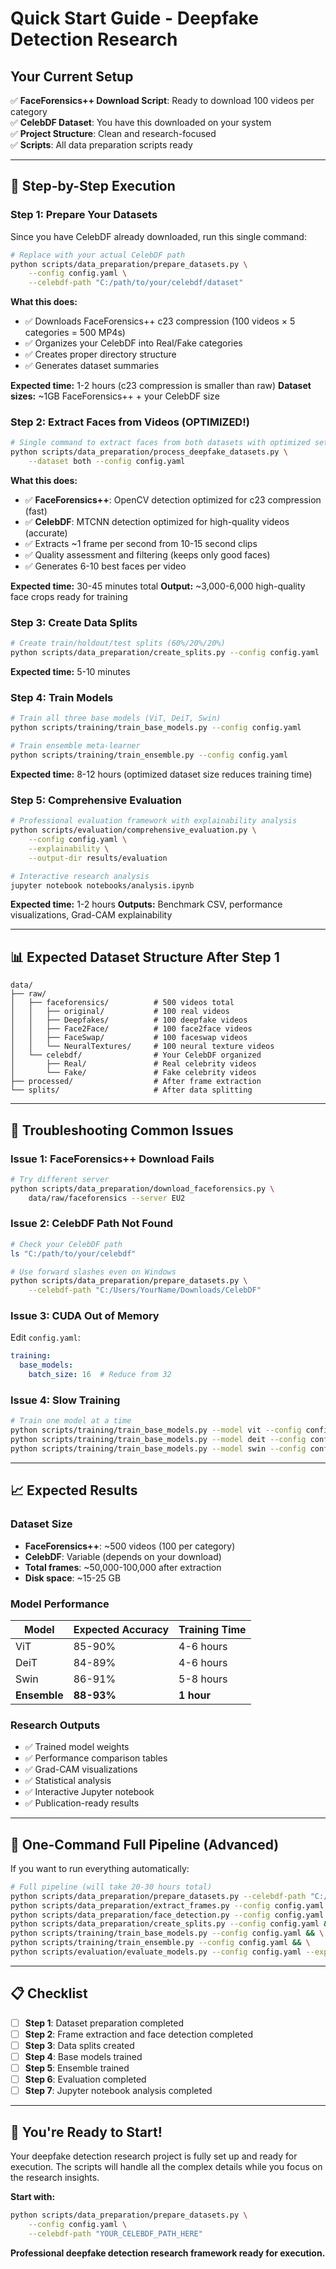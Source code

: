 # Quick Start Guide - Deepfake Detection Research

## Your Current Setup

✅ **FaceForensics++ Download Script**: Ready to download 100 videos per category  
✅ **CelebDF Dataset**: You have this downloaded on your system  
✅ **Project Structure**: Clean and research-focused  
✅ **Scripts**: All data preparation scripts ready  

---

## 🎯 **Step-by-Step Execution**

### **Step 1: Prepare Your Datasets**

Since you have CelebDF already downloaded, run this single command:

```bash
# Replace with your actual CelebDF path
python scripts/data_preparation/prepare_datasets.py \
    --config config.yaml \
    --celebdf-path "C:/path/to/your/celebdf/dataset"
```

**What this does:**
- ✅ Downloads FaceForensics++ c23 compression (100 videos × 5 categories = 500 MP4s)
- ✅ Organizes your CelebDF into Real/Fake categories
- ✅ Creates proper directory structure
- ✅ Generates dataset summaries

**Expected time:** 1-2 hours (c23 compression is smaller than raw)
**Dataset sizes:** ~1GB FaceForensics++ + your CelebDF size

### **Step 2: Extract Faces from Videos (OPTIMIZED!)**

```bash
# Single command to extract faces from both datasets with optimized settings
python scripts/data_preparation/process_deepfake_datasets.py \
    --dataset both --config config.yaml
```

**What this does:**
- ✅ **FaceForensics++**: OpenCV detection optimized for c23 compression (fast)
- ✅ **CelebDF**: MTCNN detection optimized for high-quality videos (accurate)
- ✅ Extracts ~1 frame per second from 10-15 second clips
- ✅ Quality assessment and filtering (keeps only good faces)
- ✅ Generates 6-10 best faces per video

**Expected time:** 30-45 minutes total
**Output:** ~3,000-6,000 high-quality face crops ready for training

### **Step 3: Create Data Splits**

```bash
# Create train/holdout/test splits (60%/20%/20%)
python scripts/data_preparation/create_splits.py --config config.yaml
```

**Expected time:** 5-10 minutes

### **Step 4: Train Models**

```bash
# Train all three base models (ViT, DeiT, Swin)
python scripts/training/train_base_models.py --config config.yaml

# Train ensemble meta-learner
python scripts/training/train_ensemble.py --config config.yaml
```

**Expected time:** 8-12 hours (optimized dataset size reduces training time)

### **Step 5: Comprehensive Evaluation**

```bash
# Professional evaluation framework with explainability analysis
python scripts/evaluation/comprehensive_evaluation.py \
    --config config.yaml \
    --explainability \
    --output-dir results/evaluation

# Interactive research analysis
jupyter notebook notebooks/analysis.ipynb
```

**Expected time:** 1-2 hours
**Outputs:** Benchmark CSV, performance visualizations, Grad-CAM explainability

---

## 📊 **Expected Dataset Structure After Step 1**

```
data/
├── raw/
│   ├── faceforensics/          # 500 videos total
│   │   ├── original/           # 100 real videos
│   │   ├── Deepfakes/          # 100 deepfake videos
│   │   ├── Face2Face/          # 100 face2face videos
│   │   ├── FaceSwap/           # 100 faceswap videos
│   │   └── NeuralTextures/     # 100 neural texture videos
│   └── celebdf/                # Your CelebDF organized
│       ├── Real/               # Real celebrity videos
│       └── Fake/               # Fake celebrity videos
├── processed/                  # After frame extraction
└── splits/                     # After data splitting
```

---

## 🔧 **Troubleshooting Common Issues**

### **Issue 1: FaceForensics++ Download Fails**
```bash
# Try different server
python scripts/data_preparation/download_faceforensics.py \
    data/raw/faceforensics --server EU2
```

### **Issue 2: CelebDF Path Not Found**
```bash
# Check your CelebDF path
ls "C:/path/to/your/celebdf"

# Use forward slashes even on Windows
python scripts/data_preparation/prepare_datasets.py \
    --celebdf-path "C:/Users/YourName/Downloads/CelebDF"
```

### **Issue 3: CUDA Out of Memory**
Edit `config.yaml`:
```yaml
training:
  base_models:
    batch_size: 16  # Reduce from 32
```

### **Issue 4: Slow Training**
```bash
# Train one model at a time
python scripts/training/train_base_models.py --model vit --config config.yaml
python scripts/training/train_base_models.py --model deit --config config.yaml
python scripts/training/train_base_models.py --model swin --config config.yaml
```

---

## 📈 **Expected Results**

### **Dataset Size**
- **FaceForensics++**: ~500 videos (100 per category)
- **CelebDF**: Variable (depends on your download)
- **Total frames**: ~50,000-100,000 after extraction
- **Disk space**: ~15-25 GB

### **Model Performance**
| Model | Expected Accuracy | Training Time |
|-------|------------------|---------------|
| ViT   | 85-90%          | 4-6 hours     |
| DeiT  | 84-89%          | 4-6 hours     |
| Swin  | 86-91%          | 5-8 hours     |
| **Ensemble** | **88-93%** | **1 hour**    |

### **Research Outputs**
- ✅ Trained model weights
- ✅ Performance comparison tables
- ✅ Grad-CAM visualizations
- ✅ Statistical analysis
- ✅ Interactive Jupyter notebook
- ✅ Publication-ready results

---

## 🎯 **One-Command Full Pipeline (Advanced)**

If you want to run everything automatically:

```bash
# Full pipeline (will take 20-30 hours total)
python scripts/data_preparation/prepare_datasets.py --celebdf-path "C:/path/to/celebdf" && \
python scripts/data_preparation/extract_frames.py --config config.yaml && \
python scripts/data_preparation/face_detection.py --config config.yaml && \
python scripts/data_preparation/create_splits.py --config config.yaml && \
python scripts/training/train_base_models.py --config config.yaml && \
python scripts/training/train_ensemble.py --config config.yaml && \
python scripts/evaluation/evaluate_models.py --config config.yaml --explainability
```

---

## 📋 **Checklist**

- [ ] **Step 1**: Dataset preparation completed
- [ ] **Step 2**: Frame extraction and face detection completed  
- [ ] **Step 3**: Data splits created
- [ ] **Step 4**: Base models trained
- [ ] **Step 5**: Ensemble trained
- [ ] **Step 6**: Evaluation completed
- [ ] **Step 7**: Jupyter notebook analysis completed

---

## 🎉 **You're Ready to Start!**

Your deepfake detection research project is fully set up and ready for execution. The scripts will handle all the complex details while you focus on the research insights.

**Start with:**
```bash
python scripts/data_preparation/prepare_datasets.py \
    --config config.yaml \
    --celebdf-path "YOUR_CELEBDF_PATH_HERE"
```

**Professional deepfake detection research framework ready for execution.**
